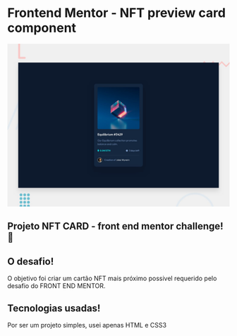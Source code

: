 # Frontend Mentor - NFT preview card component

![Design preview for the NFT preview card component coding challenge](./design/desktop-preview.jpg)

## Projeto NFT CARD - front end mentor challenge! 👋

## O desafio!

O objetivo foi criar um cartão NFT mais próximo possivel requerido pelo desafio do FRONT END MENTOR.

## Tecnologias usadas!

Por ser um projeto simples, usei apenas HTML e CSS3

